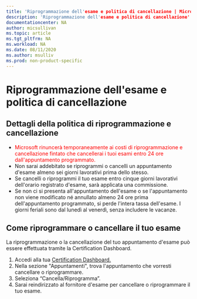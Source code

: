 ```yaml
---
title: 'Riprogrammazione dell'esame e politica di cancellazione | Microsoft Docs'
description: 'Riprogrammazione dell'esame e politica di cancellazione' 
documentationcenter: NA 
author: micsullivan
ms.topic: article
ms.tgt_pltfrm: NA
ms.workload: NA
ms.date: 08/11/2020
ms.author: msulliv
ms.prod: non-product-specific
---
```

# Riprogrammazione dell'esame e politica di cancellazione

## Dettagli della politica di riprogrammazione e cancellazione

- <div><font color='red'>Microsoft rinuncerà temporaneamente ai costi di riprogrammazione e cancellazione fintato che cancellerai i tuoi esami entro 24 ore dall'appuntamento programmato.</font></div>
- Non sarai addebitato se riprogrammi o cancelli un appuntamento d'esame almeno sei giorni lavorativi prima dello stesso.
- Se cancelli o riprogrammi il tuo esame entro cinque giorni lavorativi dell'orario registrato d'esame, sarà applicata una commissione.
- Se non ci si presenta all'appuntamento dell'esame o se l'appuntamento non viene modificato né annullato almeno 24 ore prima dell'appuntamento programmato, si perde l'intera tassa dell'esame. I giorni feriali sono dal lunedì al venerdì, senza includere le vacanze.

## Come riprogrammare o cancellare il tuo esame

La riprogrammazione o la cancellazione del tuo appuntamento d'esame può essere effettuata tramite la Certification Dashboard.

1. Accedi alla tua [Certification Dashboard.](https://aka.ms/CertDashboard)
2. Nella sezione "Appuntamenti", trova l'appuntamento che vorresti cancellare o riprogrammare.
3. Seleziona “Cancella/Riprogramma”.
4. Sarai reindirizzato al fornitore d'esame per cancellare o riprogrammare il tuo esame.
